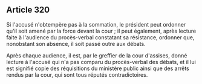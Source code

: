 Article 320
----
Si l'accusé n'obtempère pas à la sommation, le président peut ordonner qu'il
soit amené par la force devant la cour ; il peut également, après lecture faite
à l'audience du procès-verbal constatant sa résistance, ordonner que, nonobstant
son absence, il soit passé outre aux débats.

Après chaque audience, il est, par le greffier de la cour d'assises, donné
lecture à l'accusé qui n'a pas comparu du procès-verbal des débats, et il lui
est signifié copie des réquisitions du ministère public ainsi que des arrêts
rendus par la cour, qui sont tous réputés contradictoires.
